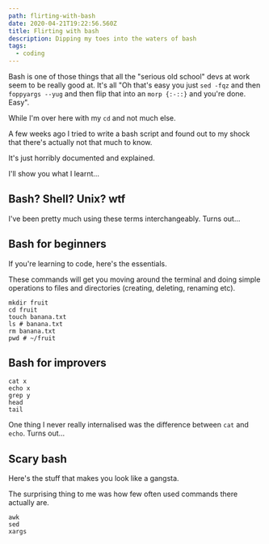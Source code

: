 ```yaml
---
path: flirting-with-bash
date: 2020-04-21T19:22:56.560Z
title: Flirting with bash
description: Dipping my toes into the waters of bash
tags:
  - coding
---
```

Bash is one of those things that all the "serious old school" devs at work seem to be really good at. It's all "Oh that's easy you just `sed -fqz` and then `foppyargs --yug` and then flip that into an `morp {:-::}` and you're done. Easy". 

While I'm over here with my `cd` and not much else.

A few weeks ago I tried to write a bash script and found out to my shock that there's actually not that much to know. 

It's just horribly documented and explained.

I'll show you what I learnt...

## Bash? Shell? Unix? wtf

I've been pretty much using these terms interchangeably. Turns out...



## Bash for beginners

If you're learning to code, here's the essentials. 

These commands will get you moving around the terminal and doing simple operations to files and directories (creating, deleting, renaming etc).


```shell
mkdir fruit
cd fruit
touch banana.txt
ls # banana.txt
rm banana.txt
pwd # ~/fruit
```



## Bash for improvers

```shell
cat x 
echo x
grep y
head
tail
```

One thing I never really internalised was the difference between `cat` and `echo`. Turns out...



## Scary bash

Here's the stuff that makes you look like a gangsta. 

The surprising thing to me was how few often used commands there actually are.

```shell
awk
sed
xargs
```
